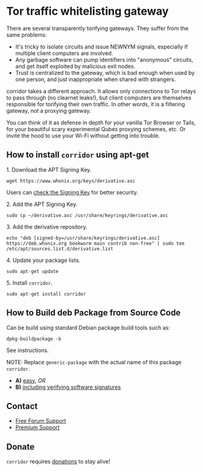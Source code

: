# Tor traffic whitelisting gateway #

There are several transparently torifying gateways. They suffer from the same
problems:

- It's tricky to isolate circuits and issue NEWNYM signals, especially if
multiple client computers are involved.
- Any garbage software can pump identifiers into "anonymous" circuits, and
get itself exploited by malicious exit nodes.
- Trust is centralized to the gateway, which is bad enough when used by one
person, and just inappropriate when shared with strangers.

corridor takes a different approach. It allows only connections to Tor relays
to pass through (no clearnet leaks!), but client computers are themselves
responsible for torifying their own traffic. In other words, it is a filtering
gateway, not a proxying gateway.

You can think of it as defense in depth for your vanilla Tor Browser or Tails,
for your beautiful scary experimental Qubes proxying schemes, etc. Or invite
the hood to use your Wi-Fi without getting into trouble.

## How to install `corridor` using apt-get ##

1\. Download the APT Signing Key.

```
wget https://www.whonix.org/keys/derivative.asc
```

Users can [check the Signing Key](https://www.whonix.org/wiki/Signing_Key) for better security.

2\. Add the APT Signing Key.

```
sudo cp ~/derivative.asc /usr/share/keyrings/derivative.asc
```

3\. Add the derivative repository.

```
echo "deb [signed-by=/usr/share/keyrings/derivative.asc] https://deb.whonix.org bookworm main contrib non-free" | sudo tee /etc/apt/sources.list.d/derivative.list
```

4\. Update your package lists.

```
sudo apt-get update
```

5\. Install `corridor`.

```
sudo apt-get install corridor
```

## How to Build deb Package from Source Code ##

Can be build using standard Debian package build tools such as:

```
dpkg-buildpackage -b
```

See instructions.

NOTE: Replace `generic-package` with the actual name of this package `corridor`.

* **A)** [easy](https://www.whonix.org/wiki/Dev/Build_Documentation/generic-package/easy), _OR_
* **B)** [including verifying software signatures](https://www.whonix.org/wiki/Dev/Build_Documentation/generic-package)

## Contact ##

* [Free Forum Support](https://forums.whonix.org)
* [Premium Support](https://www.whonix.org/wiki/Premium_Support)

## Donate ##

`corridor` requires [donations](https://www.whonix.org/wiki/Donate) to stay alive!
